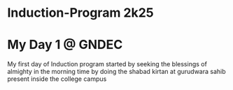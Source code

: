 # Induction-Program 2k25

# My Day 1 @ GNDEC 
My first day of Induction program started by seeking the blessings of almighty in the morning time by doing the shabad kirtan at gurudwara sahib present inside the college campus


